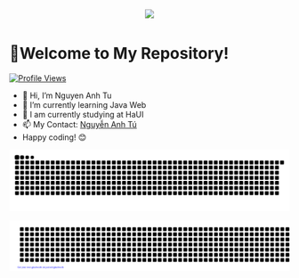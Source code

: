 <h1 align="center">
  <a href="https://git.io/typing-svg">
    <img src="https://readme-typing-svg.herokuapp.com/?lines=Nguyễn+Anh+Tú;Nice+to+meet+you+%F0%9F%91%8B&center=true&size=30">
  </a>
</h1>


# 👋Welcome to My Repository!
[![Profile Views](https://komarev.com/ghpvc/?username=anhtunguyen1415)](https://github.com/anhtunguyen1415)
- 👋 Hi, I’m Nguyen Anh Tu
- 👀 I’m currently learning Java Web
- 🌱 I am currently studying at HaUI
- 📫 My Contact: [Nguyễn Anh Tú](https://www.facebook.com/NguyenAnhTu002)
- Happy coding! 😊

<img src="./github-contribution-grid-snake.svg">

![gitartwork](gitartwork.svg)
